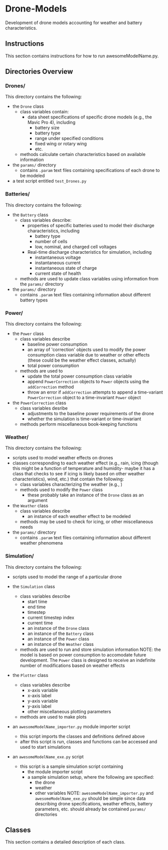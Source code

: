 # Drone-Models
Development of drone models accounting for weather and battery characteristics.

## Instructions
This section contains instructions for how to run awesomeModelName.py.

## Directories Overview
### Drones/
This directory contains the following:
* the `Drone` class
	* class variables contain:
		* data sheet specifications of specific drone models (e.g., the Mavic Pro 4), including 
			* battery size
			* battery type
			* range under specified conditions
			* fixed wing or rotary wing
			* etc.
	* methods calculate certain characteristics based on available information
* the `params/` directory
	* contains `.param` text files containing specifications of each drone to be modeled
* a test script entitled `test_Drones.py`

### Batteries/
This directory contains the following:
* the `Battery` class
	* class variables describe:
		* properties of specific batteries used to model their discharge characteristics, including
			* battery type
			* number of cells
			* low, nominal, and charged cell voltages
		* Real-time discharge characteristics for simulation, including
			* instantaneous voltage
			* instantaneous current
			* instantaneous state of charge
			* current state of health
	* methods are used to update class variables using information from the `params/` directory
* the `params/` directory
	* contains `.param` text files containing information about different battery types

### Power/
This directory contains the following:
* the `Power` class
	* class variables describe
		* baseline power consumption
		* an array of 'correction' objects used to modify the power consumption class variable due to weather or other effects (these could be the weather effect classes, actually)
		* total power consumption
	* methods are used to 
		* update the total power consumption class variable
		* append `PowerCorrection` objects to `Power` objects using the `addCorrection` method
		* throw an error if `addCorrection` attempts to append a time-variant `PowerCorrection` object to a time-invariant `Power` object
* the `PowerCorrection` class
	* class variables desribe
		* adjustments to the baseline power requirements of the drone
		* whether the simulation is time-variant or time-invariant
	* methods perform miscellaneous book-keeping functions

### Weather/
This directory contains the following:
* scripts used to model weather effects on drones
* classes corresponding to each weather effect (e.g., rain, icing (though this might be a function of temperature and humidity- maybe it has a class that checks to see if icing is likely based on other weather characteristics), wind, etc.) that contain the following:
    * class variables characterizing the weather (e.g., )
    * methods used to modify the `Power` class
		* these probably take an instance of the `Drone` class as an argument
* the `Weather` class
	* class variables describe
		* an instance of each weather effect to be modeled
	* methods may be used to check for icing, or other miscellaneous needs
* the `params/` directory
	* contains `.param` text files containing information about different weather phenomena

### Simulation/
This directory contains the following:
* scripts used to model the range of a particular drone
* the `Simulation` class
	* class variables describe
		* start time
		* end time
		* timestep
		* current timestep index
		* current time
		* an instance of the `Drone` class
		* an instance of the `Battery` class
		* an instance of the `Power` class
		* an instance of the `Weather` class
	* methods are used to run and store simulation information
NOTE: the model is based on power consumption to accomodate future development. The `Power` class is designed to receive an indefinite number of modifications based on weather effects

* the `Plotter` class
	* class variables describe
		* x-axis variable
		* x-axis label
		* y-axis variable
		* y-axis label
		* other miscellaneous plotting parameters
	* methods are used to make plots
* an `awesomeModelName_importer.py` module importer script
	* this script imports the classes and definitions defined above
	* after this script is run, classes and functions can be accessed and used to start simulations
* an `awesomeModelName_exe.py` script 
	* this script is a sample simulation script containing
		* the module importer script
		* a sample simulation setup, where the following are specified:
			* the drone
			* weather
			* other variables
NOTE: `awesomeModelName_importer.py` and `awesomeModelName_exe.py` should be simple since data describing drone specifications, weather effects, battery parameters, etc. should already be contained `params/` directories

## Classes
This section contains a detailed description of each class.